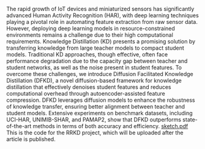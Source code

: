 The rapid growth of IoT devices and miniaturized sensors has significantly advanced Human Activity Recognition (HAR), with deep learning techniques playing a pivotal role in automating feature extraction from raw sensor data. However, deploying deep learning models in resource-constrained environments remains a challenge due to their high computational requirements. Knowledge Distillation (KD) presents a promising solution by transferring knowledge from large teacher models to compact student models. Traditional KD approaches, though effective, often face performance degradation due to the capacity gap between teacher and student networks, as well as the noise present in student features. To overcome these challenges, we introduce Diffusion Facilitated Knowledge Distillation (DFKD), a novel diffusion-based framework for knowledge distillation that effectively denoises student features and reduces computational overhead through autoencoder-assisted feature compression. DFKD leverages diffusion models to enhance the robustness of knowledge transfer, ensuring better alignment between teacher and student models. Extensive experiments on benchmark datasets, including UCI-HAR, UNIMIB-SHAR, and PAMAP2, show that DFKD outperforms state-of-the-art methods in terms of both accuracy and efficiency. 
[sketch.pdf](sketch.pdf)
This is the code for the RRKD project, which will be uploaded after the article is published.
